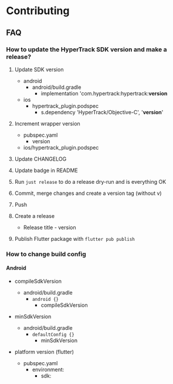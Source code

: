 # Contributing

## FAQ

### How to update the HyperTrack SDK version and make a release?

1. Update SDK version

    - android
        - android/build.gradle
            - implementation 'com.hypertrack:hypertrack:**version**
    - ios
        - hypertrack_plugin.podspec
            - s.dependency 'HyperTrack/Objective-C', '**version**'

2. Increment wrapper version
    - pubspec.yaml
        - version
    - ios/hypertrack_plugin.podspec

3. Update CHANGELOG
   
4. Update badge in README
   
5. Run `just release` to do a release dry-run and is everything OK
   
6. Commit, merge changes and create a version tag (without v)
   
7. Push
   
8. Create a release
    - Release title - version
  
9. Publish Flutter package with `flutter pub publish`

### How to change build config

#### Android

- compileSdkVersion
  - android/build.gradle
    - `android {}`
      - compileSdkVersion 

- minSdkVersion
  - android/build.gradle
    - `defaultConfig {}`
       - minSdkVersion 

- platform version (flutter)
  - pubspec.yaml
    - environment:
        - sdk: 

